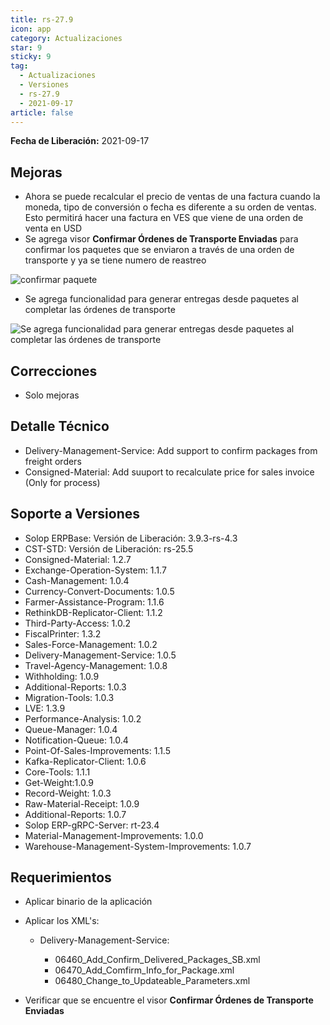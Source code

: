 ```yaml
---
title: rs-27.9
icon: app
category: Actualizaciones
star: 9
sticky: 9
tag:
  - Actualizaciones
  - Versiones
  - rs-27.9
  - 2021-09-17
article: false
---
```


**Fecha de Liberación:** 2021-09-17

## Mejoras

- Ahora se puede recalcular el precio de ventas de una factura cuando la moneda, tipo de conversión o fecha es diferente a su orden de ventas. Esto permitirá hacer una factura en VES que viene de una orden de venta en USD
- Se agrega visor **Confirmar Órdenes de Transporte Enviadas** para confirmar los paquetes que se enviaron a través de una orden de transporte y ya se tiene numero de reastreo

![confirmar paquete](/assets/img/downloads/updates/resources/rs-27-9-confirm-package-shipped.png)

- Se agrega funcionalidad para generar entregas desde paquetes al completar las órdenes de transporte

![Se agrega funcionalidad para generar entregas desde paquetes al completar las órdenes de transporte](/assets/img/downloads/updates/resources/rs-27-9-confirm-package-shipper-simultaion.gif)

## Correcciones

- Solo mejoras

## Detalle Técnico

- Delivery-Management-Service: Add support to confirm packages from freight orders
- Consigned-Material: Add suuport to recalculate price for sales invoice (Only for process)

## Soporte a Versiones

- Solop ERPBase: Versión de Liberación: 3.9.3-rs-4.3
- CST-STD: Versión de Liberación: rs-25.5
- Consigned-Material: 1.2.7
- Exchange-Operation-System: 1.1.7
- Cash-Management: 1.0.4
- Currency-Convert-Documents: 1.0.5
- Farmer-Assistance-Program: 1.1.6
- RethinkDB-Replicator-Client: 1.1.2
- Third-Party-Access: 1.0.2
- FiscalPrinter: 1.3.2
- Sales-Force-Management: 1.0.2
- Delivery-Management-Service: 1.0.5
- Travel-Agency-Management: 1.0.8
- Withholding: 1.0.9
- Additional-Reports: 1.0.3
- Migration-Tools: 1.0.3
- LVE: 1.3.9
- Performance-Analysis: 1.0.2
- Queue-Manager: 1.0.4
- Notification-Queue: 1.0.4
- Point-Of-Sales-Improvements: 1.1.5
- Kafka-Replicator-Client: 1.0.6
- Core-Tools: 1.1.1
- Get-Weight:1.0.9
- Record-Weight: 1.0.3
- Raw-Material-Receipt: 1.0.9
- Additional-Reports: 1.0.7
- Solop ERP-gRPC-Server: rt-23.4
- Material-Management-Improvements: 1.0.0
- Warehouse-Management-System-Improvements: 1.0.7

## Requerimientos

- Aplicar binario de la aplicación
- Aplicar los XML's:

  - Delivery-Management-Service: 
  
    - 06460_Add_Confirm_Delivered_Packages_SB.xml
    - 06470_Add_Comfirm_Info_for_Package.xml
    - 06480_Change_to_Updateable_Parameters.xml

- Verificar que se encuentre el visor **Confirmar Órdenes de Transporte Enviadas**

